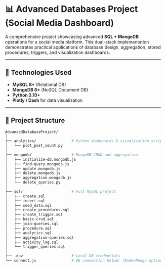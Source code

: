 # 📊 Advanced Databases Project (Social Media Dashboard)

A comprehensive project showcasing advanced **SQL + MongoDB** operations for a social media platform. This dual-stack implementation demonstrates practical applications of database design, aggregation, stored procedures, triggers, and visualization dashboards.

---

## 🔧 Technologies Used

- **MySQL 8+** (Relational DB)
- **MongoDB 6+** (NoSQL Document DB)
- **Python 3.10+**
- **Plotly / Dash** for data visualization

---

## 📁 Project Structure

```bash
AdvancedDatabaseProject/
│
├── analytics/                # Python dashboards & visualization scripts
│   └── plot_post_count.py
│
├── mongodb/                  # MongoDB CRUD and aggregation
│   ├── initialize-db.mongodb.js
│   ├── find-query.mongodb.js
│   ├── update.mongodb.js
│   ├── delete.mongodb.js
│   ├── aggregation.mongodb.js
│   └── delete_queries.py
│
├── sql/                      # Full MySQL project
│   ├── create.sql
│   ├── insert.sql
│   ├── seed_data.sql
│   ├── create_procedures.sql
│   ├── create_triggar.sql
│   ├── basic-crud.sql
│   ├── join-queries.sql
│   ├── procedure.sql
│   ├── analytics.sql
│   ├── aggregation-queries.sql
│   ├── activity_log.sql
│   └── trigger_queries.sql
│
├── .env                      # Local DB credentials
└── connect.js                # DB connection helper (Node/Mongo optional)
